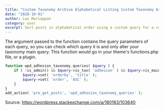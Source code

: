 ```yaml
---
title: "Custom Taxonomy Archive Alphabetical Listing Custom Taxonomy Archive Alphabetical Listing Custom Taxonomy Archive Alphabetical Listing"
date: "2020-10-01"
author: Lax Mariappan
category: user
excerpt: Sort posts in alphabetical order using a custom query for a custom taxonomy archive.
---
```



The argument passed to the function contains the query parameters of each query, so you can check which query it is and only alter your taxonomy main query. This function would go in your theme's functions.php file, or a plugin.

```php
function wpd_adhesion_taxonomy_queries( $query ) {
    if ( !is_admin() && $query->is_tax( 'adhesion' ) && $query->is_main_query() ) {
        $query->set( 'orderby', 'title' );
        $query->set( 'order', 'ASC' );
    }
}
add_action( 'pre_get_posts', 'wpd_adhesion_taxonomy_queries' );
```
Source: https://wordpress.stackexchange.com/a/180183/103640